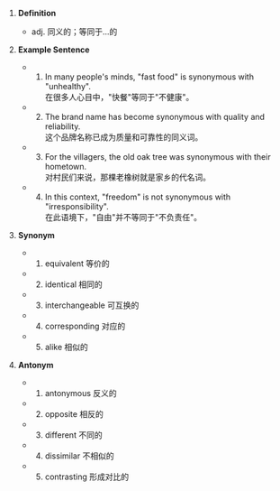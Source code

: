 1. **Definition**  
	- adj. 同义的；等同于...的  

2. **Example Sentence**  
	- 1. In many people's minds, "fast food" is synonymous with "unhealthy".  
		在很多人心目中，"快餐"等同于"不健康"。  
	- 2. The brand name has become synonymous with quality and reliability.  
		这个品牌名称已成为质量和可靠性的同义词。  
	- 3. For the villagers, the old oak tree was synonymous with their hometown.  
		对村民们来说，那棵老橡树就是家乡的代名词。  
	- 4. In this context, "freedom" is not synonymous with "irresponsibility".  
		在此语境下，"自由"并不等同于"不负责任"。  

3. **Synonym**  
	- 1. equivalent 等价的  
	- 2. identical 相同的  
	- 3. interchangeable 可互换的  
	- 4. corresponding 对应的  
	- 5. alike 相似的  

4. **Antonym**  
	- 1. antonymous 反义的  
	- 2. opposite 相反的  
	- 3. different 不同的  
	- 4. dissimilar 不相似的  
	- 5. contrasting 形成对比的  